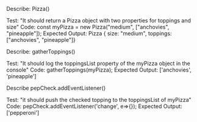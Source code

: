 Describe: Pizza()

Test: "It should return a Pizza object with two properties for toppings and size"
Code: const myPizza = new Pizza("medium", ["anchovies", "pineapple"]);
Expected Output: Pizza { size: "medium", toppings: ["anchovies", "pineapple"]}


Describe: gatherToppings()

Test: "It should log the toppingsList property of the myPizza object in the console"
Code: gatherToppings(myPizza);
Expected Output: ['anchovies', 'pineapple']

Describe pepCheck.addEventListener()

Test: "it should push the checked topping to the toppingsList of myPizza"
Code: pepCheck.addEventListener('change', e=>{});
Expected Output: ['pepperoni']